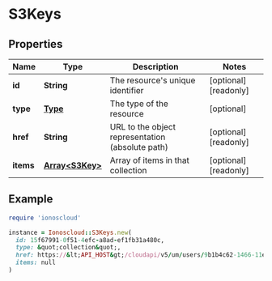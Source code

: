# S3Keys

## Properties

| Name | Type | Description | Notes |
| ---- | ---- | ----------- | ----- |
| **id** | **String** | The resource&#39;s unique identifier | [optional][readonly] |
| **type** | [**Type**](Type.md) | The type of the resource | [optional] |
| **href** | **String** | URL to the object representation (absolute path) | [optional][readonly] |
| **items** | [**Array&lt;S3Key&gt;**](S3Key.md) | Array of items in that collection | [optional][readonly] |

## Example

```ruby
require 'ionoscloud'

instance = Ionoscloud::S3Keys.new(
  id: 15f67991-0f51-4efc-a8ad-ef1fb31a480c,
  type: &quot;collection&quot;,
  href: https://&lt;API_HOST&gt;/cloudapi/v5/um/users/9b1b4c62-1466-11e7-87d3-d7bb7dac0087/s3keys,
  items: null
)
```

